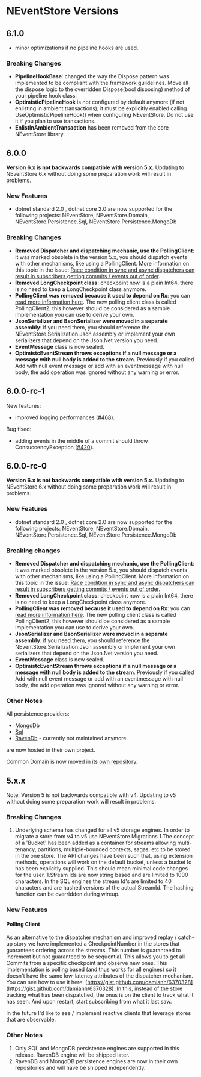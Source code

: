 # NEventStore Versions

## 6.1.0

- minor optimizations if no pipeline hooks are used.

### Breaking Changes

- **PipelineHookBase**: changed the way the Dispose pattern was implemented to be compliant with the framework guildelines. Move all the dispose logic to the overridden Dispose(bool disposing) method of your pipeline hook class.
- **OptimisticPipelineHook** is not configured by default anymore (if not enlisting in ambient transactions); it must be explicitly enabled calling UseOptimisticPipelineHook() when configuring NEventStore. Do not use it if you plan to use transactions.
- **EnlistInAmbientTransaction** has been removed from the core NEventStore library.

## 6.0.0

__Version 6.x is not backwards compatible with version 5.x.__ Updating to NEventStore 6.x without doing some preparation work will result in problems.

### New Features

- dotnet standard 2.0 , dotnet core 2.0 are now supported for the following projects: NEventStore, NEventStore.Domain, NEventStore.Persistence.Sql, NEventStore.Persistence.MongoDb

### Breaking Changes

- **Removed Dispatcher and dispatching mechanic, use the PollingClient**: it was marked obsolete in the version 5.x, you should dispatch events with other mechanisms, like using a PollingClient.
More information on this topic in the issue: [Race condition in sync and async dispatchers can result in subscribers getting commits / events out of order](https://github.com/NEventStore/NEventStore/issues/360).
- **Removed LongCheckpoint class**: checkpoint now is a plain Int64, there is no need to keep a LongCheckpoint class anymore. 
- **PollingClient was removed because it used to depend on Rx**: you can [read more information here](src/NEventStore/Client/README.MD). The new polling client class is called PollingClient2, this however should be considered as a sample implementation you can use to derive your own.
- **JsonSerializer and BsonSerializer were moved in a separate assembly**: if you need them, you should reference the NEventStore.Serialization.Json assembly or implement your own serializers that depend on the Json.Net version you need.
- **EventMessage** class is now sealed.
- **OptimistcEventStream throws exceptions if a null message or a message with null body is added to the stream**. Previously if you called Add with null event message or add with an eventmessage with null body, the add operation was ignored without any warning or error. 

## 6.0.0-rc-1

New features:

- improved logging performances ([#468](https://github.com/NEventStore/NEventStore/issues/468)).

Bug fixed:

- adding events in the middle of a commit should throw ConsuccencyException ([#420](https://github.com/NEventStore/NEventStore/issues/420)).

## 6.0.0-rc-0

__Version 6.x is not backwards compatible with version 5.x.__ Updating to NEventStore 6.x without doing some preparation work will result in problems.

### New Features

- dotnet standard 2.0 , dotnet core 2.0 are now supported for the following projects: NEventStore, NEventStore.Domain, NEventStore.Persistence.Sql, NEventStore.Persistence.MongoDb

### Breaking changes

- **Removed Dispatcher and dispatching mechanic, use the PollingClient**: it was marked obsolete in the version 5.x, you should dispatch events with other mechanisms, like using a PollingClient.
More information on this topic in the issue: [Race condition in sync and async dispatchers can result in subscribers getting commits / events out of order](https://github.com/NEventStore/NEventStore/issues/360).
- **Removed LongCheckpoint class**: checkpoint now is a plain Int64, there is no need to keep a LongCheckpoint class anymore. 
- **PollingClient was removed because it used to depend on Rx**: you can [read more information here](src/NEventStore/Client/README.MD). The new polling client class is called PollingClient2, this however should be considered as a sample implementation you can use to derive your own.
- **JsonSerializer and BsonSerializer were moved in a separate assembly**: if you need them, you should reference the NEventStore.Serialization.Json assembly or implement your own serializers that depend on the Json.Net version you need.
- **EventMessage** class is now sealed.
- **OptimistcEventStream throws exceptions if a null message or a message with null body is added to the stream**. Previously if you called Add with null event message or add with an eventmessage with null body, the add operation was ignored without any warning or error. 

### Other Notes

All persistence providers: 

- [MongoDb](https://github.com/NEventStore/NEventStore.Persistence.MongoDB)
- [Sql](https://github.com/NEventStore/NEventStore.Persistence.SQL) 
- [RavenDb](https://github.com/NEventStore/NEventStore.Persistence.RavenDB) - currently not maintained anymore.

are now hosted in their own project. 

Common Domain is now moved in its [own repository](https://github.com/NEventStore/NEventStore.Domain).

## 5.x.x

Note: Version 5 is not backwards compatible with v4. Updating to v5 without doing some preparation work will result in problems.

### Breaking Changes

1. Underlying schema has changed for all v5 storage engines. In order to migrate a store from v4 to v5 use NEventStore.Migrations
1.The concept of a 'Bucket' has been added as a container for streams allowing multi-tenancy, partitions, multiple-bounded contexts, sagas, etc to be stored in the one store. The API changes have been such that, using extension methods, operations will work on the default bucket, unless a bucket Id has been explicitly supplied. This should mean minimal code changes for the user.
1.Stream Ids are now string based and are limited to 1000 characters.
In the SQL engines the stream Id's are limited to 40 characters and are hashed versions of the actual StreamId.
The hashing function can be overridden during wireup.

### New Features

#### Polling Client

As an alternative to the dispatcher mechanism and improved replay / catch-up story we have implemented a CheckpointNumber in the stores that guarantees ordering across the streams. This number is guaranteed to increment but not guaranteed to be sequential. This allows you to get all Commits from a specific checkpoint and observe new ones. This implementation is polling based (and thus works for all engines) so it doesn't have the same low-latency attributes of the dispatcher mechanism. You can see how to use it here: [https://gist.github.com/damianh/6370328](https://gist.github.com/damianh/6370328) .In this, instead of the store tracking what has been dispatched, the onus is on the client to track what it has seen. And upon restart, start subscribing from what it last saw.

In the future I'd like to see / implement reactive clients that leverage stores that are observable.

### Other Notes

1. Only SQL and MongoDB persistence engines are supported in this release. RavenDB engine will be shipped later.
1. RavenDB and MongoDB persistence engines are now in their own repositories and will have be shipped independently.
